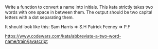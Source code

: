 Write a function to convert a name into initials. This kata strictly takes two words with one space in between them.
The output should be two capital letters with a dot separating them.

It should look like this:
Sam Harris => S.H
Patrick Feeney => P.F

https://www.codewars.com/kata/abbreviate-a-two-word-name/train/javascript
